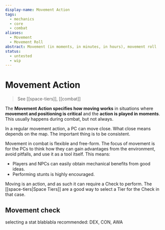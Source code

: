 ```yaml
---
display-name: Movement Action
tags:
  - mechanics
  - core
  - combat
aliases:
  - Movement
  - Movement Roll
abstract: Movement (in moments, in minutes, in hours), movement roll
status:
  - untested
  - wip
---
```

# Movement Action
> See [[space-tiers]], [[combat]]

The **Movement Action specifies how moving works** in situations where **movement and positioning is critical** and the **action is played in moments**. This usually happens during combat, but not always.

In a regular movement action, a PC can move close. What close means depends on the map. The important thing is to be consistent.

Movement in combat is flexible and free-form. The focus of movement is for the PCs to think how they can gain advantages from the environment, avoid pitfalls, and use it as a tool itself. This means:
- Players and NPCs can easily obtain mechanical benefits from good ideas.
- Performing stunts is highly encouraged.

Moving is an action, and as such it can require a Check to perform. The [[space-tiers|Space Tiers]] are a good way to select a Tier for the Check in that case.

## Movement check

selecting a stat blablabla recommended: DEX, CON, AWA
